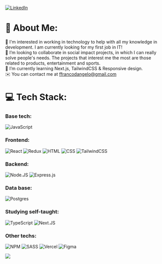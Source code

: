 [![LinkedIn](https://img.shields.io/badge/LinkedIn-%230077B5.svg?logo=linkedin&logoColor=white)](https://linkedin.com/in/https://www.linkedin.com/in/franco-dangelo/)

# 💫 About Me:
👀 I'm interested in working in technology to help with all my knowledge in development. I am currently looking for my first job in IT!
<br>💞️ I’m looking to collaborate in social impact projects, in which I can really solve people's needs. The projects that interest me the most are those related to products, entertainment and sports.
<br>🧠  I’m currently learning Next.js, TailwindCSS & Responsive design.
<br>✉️  You can contact me at ffrancodangelo@gmail.com

# 💻 Tech Stack:
### Base tech:
![JavaScript](https://img.shields.io/badge/javascript-%23323330.svg?style=for-the-badge&logo=javascript&logoColor=%23F7DF1E)

### Frontend:
![React](https://img.shields.io/badge/react-%2320232a.svg?style=for-the-badge&logo=react&logoColor=%2361DAFB)
![Redux](https://img.shields.io/badge/redux-%23593d88.svg?style=for-the-badge&logo=redux&logoColor=white)
![HTML](https://img.shields.io/badge/html5-%23E34F26.svg?style=for-the-badge&logo=html5&logoColor=white)
![CSS](https://img.shields.io/badge/css3-%231572B6.svg?style=for-the-badge&logo=css3&logoColor=white)
![TailwindCSS](https://img.shields.io/badge/tailwindcss-%2338B2AC.svg?style=for-the-badge&logo=tailwind-css&logoColor=white)

### Backend:
![Node.JS](https://img.shields.io/badge/node.js-6DA55F?style=for-the-badge&logo=node.js&logoColor=white)
![Express.js](https://img.shields.io/badge/express.js-%23404d59.svg?style=for-the-badge&logo=express&logoColor=%2361DAFB)

### Data base:
![Postgres](https://img.shields.io/badge/postgres-%23316192.svg?style=for-the-badge&logo=postgresql&logoColor=white)

### Studying self-taught:
![TypeScript](https://img.shields.io/badge/typescript-%23007ACC.svg?style=for-the-badge&logo=typescript&logoColor=white)
![Next.JS](https://img.shields.io/badge/Next-black?style=for-the-badge&logo=next.js&logoColor=white)

### Other techs:
![NPM](https://img.shields.io/badge/NPM-%23000000.svg?style=for-the-badge&logo=npm&logoColor=white)
![SASS](https://img.shields.io/badge/SASS-hotpink.svg?style=for-the-badge&logo=SASS&logoColor=white)
![Vercel](https://img.shields.io/badge/vercel-%23000000.svg?style=for-the-badge&logo=vercel&logoColor=white)
![Figma](https://img.shields.io/badge/figma-%23F24E1E.svg?style=for-the-badge&logo=figma&logoColor=white)

[![](https://visitcount.itsvg.in/api?id=franodangelo&icon=8&color=10)](https://visitcount.itsvg.in)

<!---
franodangelo/franodangelo is a ✨ special ✨ repository because its `README.md` (this file) appears on your GitHub profile.
You can click the Preview link to take a look at your changes.
--->
